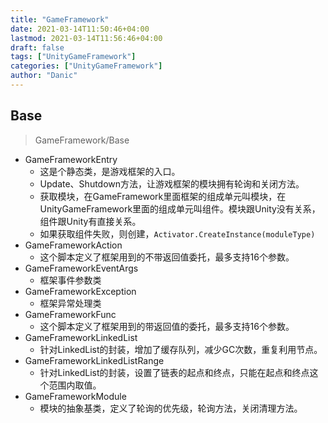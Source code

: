 ```yaml
---
title: "GameFramework"
date: 2021-03-14T11:50:46+04:00
lastmod: 2021-03-14T11:56:46+04:00
draft: false
tags: ["UnityGameFramework"]
categories: ["UnityGameFramework"]
author: "Danic"
---
```


## Base

> GameFramework/Base

- GameFrameworkEntry
  - 这是个静态类，是游戏框架的入口。
  - Update、Shutdown方法，让游戏框架的模块拥有轮询和关闭方法。
  - 获取模块，在GameFramework里面框架的组成单元叫模块，在UnityGameFramework里面的组成单元叫组件。模块跟Unity没有关系，组件跟Unity有直接关系。
  - 如果获取组件失败，则创建，`Activator.CreateInstance(moduleType)`
- GameFrameworkAction
  - 这个脚本定义了框架用到的不带返回值委托，最多支持16个参数。
- GameFrameworkEventArgs
  - 框架事件参数类
- GameFrameworkException
  - 框架异常处理类
- GameFrameworkFunc
  - 这个脚本定义了框架用到的带返回值的委托，最多支持16个参数。
- GameFrameworkLinkedList
  - 针对LinkedList的封装，增加了缓存队列，减少GC次数，重复利用节点。
- GameFrameworkLinkedListRange
  - 针对LinkedList的封装，设置了链表的起点和终点，只能在起点和终点这个范围内取值。
- GameFrameworkModule
  - 模块的抽象基类，定义了轮询的优先级，轮询方法，关闭清理方法。

